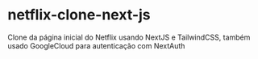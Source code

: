 # netflix-clone-next-js
Clone da página inicial do Netflix usando NextJS e TailwindCSS, também usado GoogleCloud
para autenticação com NextAuth